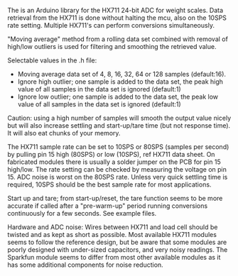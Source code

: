 
The is an Arduino library for the HX711 24-bit ADC for weight scales.
Data retrieval from the HX711 is done without halting the mcu, also on the 10SPS rate setting. Multiple HX711's can perform conversions simultaneously.
 
"Moving average" method from a rolling data set combined with removal of high/low outliers is used for filtering and smoothing the retrieved value.

Selectable values in the .h file:
- Moving average data set of 4, 8, 16, 32, 64 or 128 samples (default:16).
- Ignore high outlier; one sample is added to the data set, the peak high value of all samples in the data set is ignored (default:1)
- Ignore low outlier; one sample is added to the data set, the peak low value of all samples in the data set is ignored (default:1)

Caution: using a high number of samples will smooth the output value nicely but will also increase settling and start-up/tare time (but not response time). It will also eat chunks of your memory.

The HX711 sample rate can be set to 10SPS or 80SPS (samples per second) by pulling pin 15 high (80SPS) or low (10SPS), ref HX711 data sheet.
On fabricated modules there is usually a solder jumper on the PCB for pin 15 high/low. The rate setting can be checked by measuring the voltage on pin 15.
ADC noise is worst on the 80SPS rate. Unless very quick settling time is required, 10SPS should be the best sample rate for most applications.

Start up and tare; from start-up/reset, the tare function seems to be more accurate if called after a "pre-warm-up" period running conversions continuously for a few seconds. See example files.

Hardware and ADC noise:
Wires between HX711 and load cell should be twisted and as kept as short as possible.
Most available HX711 modules seems to follow the reference design, but be aware that some modules are poorly designed with under-sized capacitors, and very noisy readings.
The Sparkfun module seems to differ from most other available modules as it has some additional components for noise reduction. 
 